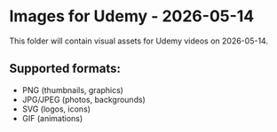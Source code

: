 # Images for Udemy - 2026-05-14

This folder will contain visual assets for Udemy videos on 2026-05-14.

## Supported formats:
- PNG (thumbnails, graphics)
- JPG/JPEG (photos, backgrounds)
- SVG (logos, icons)
- GIF (animations)
